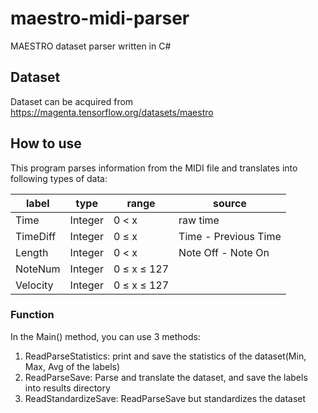 # maestro-midi-parser
MAESTRO dataset parser written in C#

## Dataset 

Dataset can be acquired from https://magenta.tensorflow.org/datasets/maestro  

## How to use

This program parses information from the MIDI file and translates into following types of data:

| label | type | range | source |
|---|---|---|---|
| Time | Integer | 0 < x | raw time |
| TimeDiff  | Integer | 0 ≤ x | Time - Previous Time |
| Length  | Integer | 0 < x | Note Off - Note On |
| NoteNum  | Integer | 0 ≤ x ≤ 127 |  |
| Velocity  | Integer | 0 ≤ x ≤ 127  |   |

### Function

In the Main() method, you can use 3 methods:

1. ReadParseStatistics: print and save the statistics of the dataset(Min, Max, Avg of the labels)  
2. ReadParseSave: Parse and translate the dataset, and save the labels into results directory
3. ReadStandardizeSave: ReadParseSave but standardizes the dataset


